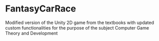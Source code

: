 # FantasyCarRace
Modified version of the Unity 2D game from the textbooks with updated custom functionalities for the purpose of the subject Computer Game Theory and Development
